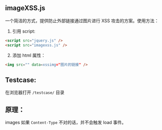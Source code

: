 ## imageXSS.js

一个简洁的方式，提供防止外部链接通过图片进行 XSS 攻击的方案。使用方法：

1. 引用 script:

  ```html
  <script src="jquery.js" />
  <script src="imagexss.js" />
  ```

2. 添加 html 属性：

  ```html
  <img src="" data=xssimg="图片的链接" />
  ```


## Testcase:

在浏览器打开 `/testcase/` 目录


## 原理：

images 如果 `Content-Type` 不对的话，并不会触发 load 事件。